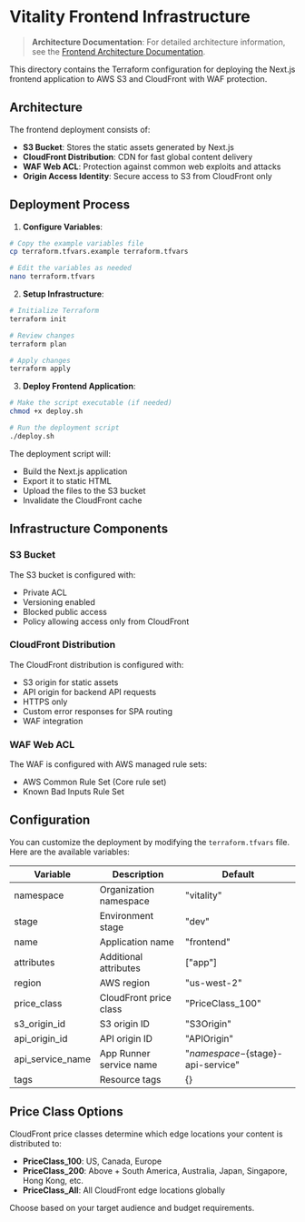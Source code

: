 # Vitality Frontend Infrastructure

> **Architecture Documentation**: For detailed architecture information, see the [Frontend Architecture Documentation](../../arch/frontend/).

This directory contains the Terraform configuration for deploying the Next.js frontend application to AWS S3 and CloudFront with WAF protection.

## Architecture

The frontend deployment consists of:

- **S3 Bucket**: Stores the static assets generated by Next.js
- **CloudFront Distribution**: CDN for fast global content delivery
- **WAF Web ACL**: Protection against common web exploits and attacks
- **Origin Access Identity**: Secure access to S3 from CloudFront only

## Deployment Process

1. **Configure Variables**:

```bash
# Copy the example variables file
cp terraform.tfvars.example terraform.tfvars

# Edit the variables as needed
nano terraform.tfvars
```

2. **Setup Infrastructure**:

```bash
# Initialize Terraform
terraform init

# Review changes
terraform plan

# Apply changes
terraform apply
```

3. **Deploy Frontend Application**:

```bash
# Make the script executable (if needed)
chmod +x deploy.sh

# Run the deployment script
./deploy.sh
```

The deployment script will:
- Build the Next.js application
- Export it to static HTML
- Upload the files to the S3 bucket
- Invalidate the CloudFront cache

## Infrastructure Components

### S3 Bucket

The S3 bucket is configured with:
- Private ACL
- Versioning enabled
- Blocked public access
- Policy allowing access only from CloudFront

### CloudFront Distribution

The CloudFront distribution is configured with:
- S3 origin for static assets
- API origin for backend API requests
- HTTPS only
- Custom error responses for SPA routing
- WAF integration

### WAF Web ACL

The WAF is configured with AWS managed rule sets:
- AWS Common Rule Set (Core rule set)
- Known Bad Inputs Rule Set

## Configuration

You can customize the deployment by modifying the `terraform.tfvars` file. Here are the available variables:

| Variable | Description | Default |
|----------|-------------|---------|
| namespace | Organization namespace | "vitality" |
| stage | Environment stage | "dev" |
| name | Application name | "frontend" |
| attributes | Additional attributes | ["app"] |
| region | AWS region | "us-west-2" |
| price_class | CloudFront price class | "PriceClass_100" |
| s3_origin_id | S3 origin ID | "S3Origin" |
| api_origin_id | API origin ID | "APIOrigin" |
| api_service_name | App Runner service name | "${namespace}-${stage}-api-service" |
| tags | Resource tags | {} |

## Price Class Options

CloudFront price classes determine which edge locations your content is distributed to:

- **PriceClass_100**: US, Canada, Europe
- **PriceClass_200**: Above + South America, Australia, Japan, Singapore, Hong Kong, etc.
- **PriceClass_All**: All CloudFront edge locations globally

Choose based on your target audience and budget requirements. 